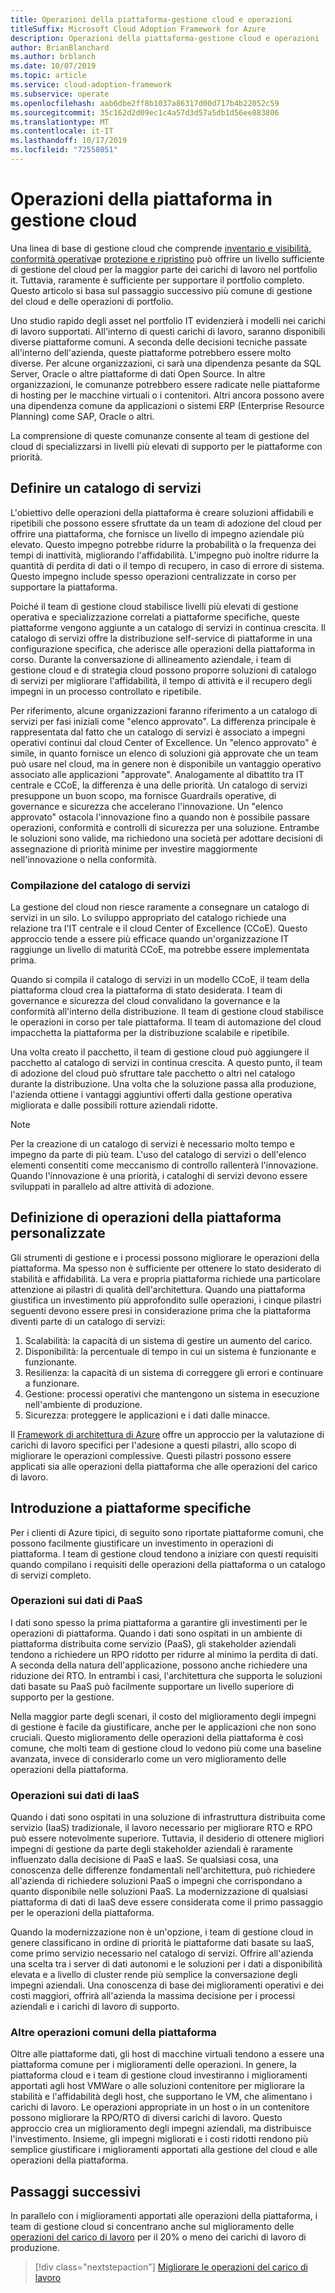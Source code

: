 ```yaml
---
title: Operazioni della piattaforma-gestione cloud e operazioni
titleSuffix: Microsoft Cloud Adoption Framework for Azure
description: Operazioni della piattaforma-gestione cloud e operazioni
author: BrianBlanchard
ms.author: brblanch
ms.date: 10/07/2019
ms.topic: article
ms.service: cloud-adoption-framework
ms.subservice: operate
ms.openlocfilehash: aab6dbe2ff8b1037a86317d00d717b4b22052c59
ms.sourcegitcommit: 35c162d2d09ec1c4a57d3d57a5db1d56ee883806
ms.translationtype: MT
ms.contentlocale: it-IT
ms.lasthandoff: 10/17/2019
ms.locfileid: "72558051"
---
```

# <a name="platform-operations-in-cloud-management"></a>Operazioni della piattaforma in gestione cloud

Una linea di base di gestione cloud che comprende [inventario e visibilità](./inventory.md), [conformità operativa](./operational-compliance.md)e [protezione e ripristino](./protect.md) può offrire un livello sufficiente di gestione del cloud per la maggior parte dei carichi di lavoro nel portfolio it. Tuttavia, raramente è sufficiente per supportare il portfolio completo. Questo articolo si basa sul passaggio successivo più comune di gestione del cloud e delle operazioni di portfolio.

Uno studio rapido degli asset nel portfolio IT evidenzierà i modelli nei carichi di lavoro supportati. All'interno di questi carichi di lavoro, saranno disponibili diverse piattaforme comuni. A seconda delle decisioni tecniche passate all'interno dell'azienda, queste piattaforme potrebbero essere molto diverse. Per alcune organizzazioni, ci sarà una dipendenza pesante da SQL Server, Oracle o altre piattaforme di dati Open Source. In altre organizzazioni, le comunanze potrebbero essere radicate nelle piattaforme di hosting per le macchine virtuali o i contenitori. Altri ancora possono avere una dipendenza comune da applicazioni o sistemi ERP (Enterprise Resource Planning) come SAP, Oracle o altri.

La comprensione di queste comunanze consente al team di gestione del cloud di specializzarsi in livelli più elevati di supporto per le piattaforme con priorità.

## <a name="establish-a-service-catalog"></a>Definire un catalogo di servizi

L'obiettivo delle operazioni della piattaforma è creare soluzioni affidabili e ripetibili che possono essere sfruttate da un team di adozione del cloud per offrire una piattaforma, che fornisce un livello di impegno aziendale più elevato. Questo impegno potrebbe ridurre la probabilità o la frequenza dei tempi di inattività, migliorando l'affidabilità. L'impegno può inoltre ridurre la quantità di perdita di dati o il tempo di recupero, in caso di errore di sistema. Questo impegno include spesso operazioni centralizzate in corso per supportare la piattaforma.

Poiché il team di gestione cloud stabilisce livelli più elevati di gestione operativa e specializzazione correlati a piattaforme specifiche, queste piattaforme vengono aggiunte a un catalogo di servizi in continua crescita. Il catalogo di servizi offre la distribuzione self-service di piattaforme in una configurazione specifica, che aderisce alle operazioni della piattaforma in corso. Durante la conversazione di allineamento aziendale, i team di gestione cloud e di strategia cloud possono proporre soluzioni di catalogo di servizi per migliorare l'affidabilità, il tempo di attività e il recupero degli impegni in un processo controllato e ripetibile.

Per riferimento, alcune organizzazioni faranno riferimento a un catalogo di servizi per fasi iniziali come "elenco approvato". La differenza principale è rappresentata dal fatto che un catalogo di servizi è associato a impegni operativi continui dal cloud Center of Excellence. Un "elenco approvato" è simile, in quanto fornisce un elenco di soluzioni già approvate che un team può usare nel cloud, ma in genere non è disponibile un vantaggio operativo associato alle applicazioni "approvate". Analogamente al dibattito tra IT centrale e CCoE, la differenza è una delle priorità. Un catalogo di servizi presuppone un buon scopo, ma fornisce Guardrails operative, di governance e sicurezza che accelerano l'innovazione. Un "elenco approvato" ostacola l'innovazione fino a quando non è possibile passare operazioni, conformità e controlli di sicurezza per una soluzione. Entrambe le soluzioni sono valide, ma richiedono una società per adottare decisioni di assegnazione di priorità minime per investire maggiormente nell'innovazione o nella conformità.

### <a name="building-the-service-catalog"></a>Compilazione del catalogo di servizi

La gestione del cloud non riesce raramente a consegnare un catalogo di servizi in un silo. Lo sviluppo appropriato del catalogo richiede una relazione tra l'IT centrale e il cloud Center of Excellence (CCoE). Questo approccio tende a essere più efficace quando un'organizzazione IT raggiunge un livello di maturità CCoE, ma potrebbe essere implementata prima.

Quando si compila il catalogo di servizi in un modello CCoE, il team della piattaforma cloud crea la piattaforma di stato desiderata. I team di governance e sicurezza del cloud convalidano la governance e la conformità all'interno della distribuzione. Il team di gestione cloud stabilisce le operazioni in corso per tale piattaforma. Il team di automazione del cloud impacchetta la piattaforma per la distribuzione scalabile e ripetibile.

Una volta creato il pacchetto, il team di gestione cloud può aggiungere il pacchetto al catalogo di servizi in continua crescita. A questo punto, il team di adozione del cloud può sfruttare tale pacchetto o altri nel catalogo durante la distribuzione. Una volta che la soluzione passa alla produzione, l'azienda ottiene i vantaggi aggiuntivi offerti dalla gestione operativa migliorata e dalle possibili rotture aziendali ridotte.

> [!NOTE]
> Per la creazione di un catalogo di servizi è necessario molto tempo e impegno da parte di più team. L'uso del catalogo di servizi o dell'elenco elementi consentiti come meccanismo di controllo rallenterà l'innovazione. Quando l'innovazione è una priorità, i cataloghi di servizi devono essere sviluppati in parallelo ad altre attività di adozione.

## <a name="defining-your-own-platform-operations"></a>Definizione di operazioni della piattaforma personalizzate

Gli strumenti di gestione e i processi possono migliorare le operazioni della piattaforma. Ma spesso non è sufficiente per ottenere lo stato desiderato di stabilità e affidabilità. La vera e propria piattaforma richiede una particolare attenzione ai pilastri di qualità dell'architettura. Quando una piattaforma giustifica un investimento più approfondito sulle operazioni, i cinque pilastri seguenti devono essere presi in considerazione prima che la piattaforma diventi parte di un catalogo di servizi:

1. Scalabilità: la capacità di un sistema di gestire un aumento del carico.
2. Disponibilità: la percentuale di tempo in cui un sistema è funzionante e funzionante.
3. Resilienza: la capacità di un sistema di correggere gli errori e continuare a funzionare.
4. Gestione: processi operativi che mantengono un sistema in esecuzione nell'ambiente di produzione.
5. Sicurezza: proteggere le applicazioni e i dati dalle minacce.

Il [Framework di architettura di Azure](https://docs.microsoft.com/azure/architecture/guide/pillars) offre un approccio per la valutazione di carichi di lavoro specifici per l'adesione a questi pilastri, allo scopo di migliorare le operazioni complessive. Questi pilastri possono essere applicati sia alle operazioni della piattaforma che alle operazioni del carico di lavoro.

## <a name="getting-started-with-specific-platforms"></a>Introduzione a piattaforme specifiche

Per i clienti di Azure tipici, di seguito sono riportate piattaforme comuni, che possono facilmente giustificare un investimento in operazioni di piattaforma. I team di gestione cloud tendono a iniziare con questi requisiti quando compilano i requisiti delle operazioni della piattaforma o un catalogo di servizi completo.

### <a name="paas-data-operations"></a>Operazioni sui dati di PaaS

I dati sono spesso la prima piattaforma a garantire gli investimenti per le operazioni di piattaforma. Quando i dati sono ospitati in un ambiente di piattaforma distribuita come servizio (PaaS), gli stakeholder aziendali tendono a richiedere un RPO ridotto per ridurre al minimo la perdita di dati. A seconda della natura dell'applicazione, possono anche richiedere una riduzione dei RTO. In entrambi i casi, l'architettura che supporta le soluzioni dati basate su PaaS può facilmente supportare un livello superiore di supporto per la gestione.

Nella maggior parte degli scenari, il costo del miglioramento degli impegni di gestione è facile da giustificare, anche per le applicazioni che non sono cruciali. Questo miglioramento delle operazioni della piattaforma è così comune, che molti team di gestione cloud lo vedono più come una baseline avanzata, invece di considerarlo come un vero miglioramento delle operazioni della piattaforma.

### <a name="iaas-data-operations"></a>Operazioni sui dati di IaaS

Quando i dati sono ospitati in una soluzione di infrastruttura distribuita come servizio (IaaS) tradizionale, il lavoro necessario per migliorare RTO e RPO può essere notevolmente superiore. Tuttavia, il desiderio di ottenere migliori impegni di gestione da parte degli stakeholder aziendali è raramente influenzato dalla decisione di PaaS e IaaS. Se qualsiasi cosa, una conoscenza delle differenze fondamentali nell'architettura, può richiedere all'azienda di richiedere soluzioni PaaS o impegni che corrispondano a quanto disponibile nelle soluzioni PaaS. La modernizzazione di qualsiasi piattaforma di dati di IaaS deve essere considerata come il primo passaggio per le operazioni della piattaforma.

Quando la modernizzazione non è un'opzione, i team di gestione cloud in genere classificano in ordine di priorità le piattaforme dati basate su IaaS, come primo servizio necessario nel catalogo di servizi. Offrire all'azienda una scelta tra i server di dati autonomi e le soluzioni per i dati a disponibilità elevata e a livello di cluster rende più semplice la conversazione degli impegni aziendali. Una conoscenza di base dei miglioramenti operativi e dei costi maggiori, offrirà all'azienda la massima decisione per i processi aziendali e i carichi di lavoro di supporto.

### <a name="other-common-platform-operations"></a>Altre operazioni comuni della piattaforma

Oltre alle piattaforme dati, gli host di macchine virtuali tendono a essere una piattaforma comune per i miglioramenti delle operazioni. In genere, la piattaforma cloud e i team di gestione cloud investiranno i miglioramenti apportati agli host VMWare o alle soluzioni contenitore per migliorare la stabilità e l'affidabilità degli host, che supportano le VM, che alimentano i carichi di lavoro. Le operazioni appropriate in un host o in un contenitore possono migliorare la RPO/RTO di diversi carichi di lavoro. Questo approccio crea un miglioramento degli impegni aziendali, ma distribuisce l'investimento. Insieme, gli impegni migliorati e i costi ridotti rendono più semplice giustificare i miglioramenti apportati alla gestione del cloud e alle operazioni della piattaforma.

## <a name="next-steps"></a>Passaggi successivi

In parallelo con i miglioramenti apportati alle operazioni della piattaforma, i team di gestione cloud si concentrano anche sul miglioramento delle [operazioni del carico di lavoro](./workload.md) per il 20% o meno dei carichi di lavoro di produzione.

> [!div class="nextstepaction"]
> [Migliorare le operazioni del carico di lavoro](./workload.md)
